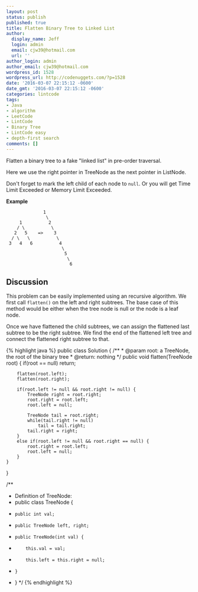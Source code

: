 ```yaml
---
layout: post
status: publish
published: true
title: Flatten Binary Tree to Linked List
author:
  display_name: Jeff
  login: admin
  email: cjw39@hotmail.com
  url: ''
author_login: admin
author_email: cjw39@hotmail.com
wordpress_id: 1528
wordpress_url: http://codenuggets.com/?p=1528
date: '2016-03-07 22:15:12 -0600'
date_gmt: '2016-03-07 22:15:12 -0600'
categories: lintcode
tags:
- Java
- algorithm
- LeetCode
- LintCode
- Binary Tree
- LintCode easy
- depth-first search
comments: []
---
```


Flatten a binary tree to a fake "linked list" in pre-order traversal.

Here we use the right pointer in TreeNode as the next pointer in ListNode.

Don't forget to mark the left child of each node to `null`. Or you will get Time Limit Exceeded or Memory Limit Exceeded.

**Example**

```
              1
               \
     1          2
    / \          \
   2   5    =>    3
  / \   \          \
 3   4   6          4
                     \
                      5
                       \
                        6
```

## Discussion

This problem can be easily implemented using an recursive algorithm. We first call `flatten()` on the left and right subtrees. The base case of this method would be either when the tree node is null or the node is a leaf node.

Once we have flattened the child subtrees, we can assign the flattened last subtree to be the right subtree. We find the end of the flattened left tree and connect the flattened right subtree to that.

{% highlight java %}
public class Solution {
    /**
     * @param root: a TreeNode, the root of the binary tree
     * @return: nothing
     */
    public void flatten(TreeNode root) {
        if(root == null)
            return;
    
        flatten(root.left);
        flatten(root.right);
        
        if(root.left != null && root.right != null) {
            TreeNode right = root.right;
            root.right = root.left;
            root.left = null;
            
            TreeNode tail = root.right;
            while(tail.right != null)
                tail = tail.right;
            tail.right = right;
        }
        else if(root.left != null && root.right == null) {
            root.right = root.left;
            root.left = null;
        }
    }
}

/**
 * Definition of TreeNode:
 * public class TreeNode {
 *     public int val;
 *     public TreeNode left, right;
 *     public TreeNode(int val) {
 *         this.val = val;
 *         this.left = this.right = null;
 *     }
 * }
 */
{% endhighlight %}
